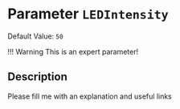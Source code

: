 # Parameter `LEDIntensity`
Default Value: `50`

!!! Warning
    This is an expert parameter!



## Description
Please fill me with an explanation and useful links

